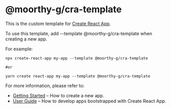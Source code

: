 # @moorthy-g/cra-template

This is the custom template for [Create React App](https://github.com/facebook/create-react-app).

To use this template, add --template @moorthy-g/cra-template when creating a new app.

For example:

```
npx create-react-app my-app --template @moorthy-g/cra-template

#or

yarn create react-app my-app --template @moorthy-g/cra-template
```

For more information, please refer to:

- [Getting Started](https://create-react-app.dev/docs/getting-started) – How to create a new app.
- [User Guide](https://create-react-app.dev) – How to develop apps bootstrapped with Create React App.
